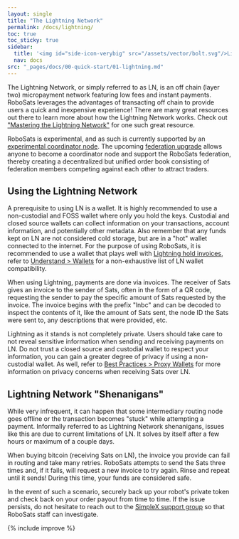 ```yaml
---
layout: single
title: "The Lightning Network"
permalink: /docs/lightning/
toc: true
toc_sticky: true
sidebar:
  title: '<img id="side-icon-verybig" src="/assets/vector/bolt.svg"/>Lightning Network'
  nav: docs
src: "_pages/docs/00-quick-start/01-lightning.md"
---
```


The Lightning Network, or simply referred to as LN, is an off chain (layer two) micropayment network featuring low fees and instant payments. RoboSats leverages the advantages of transacting off chain to provide users a quick and inexpensive experience! There are many great resources out there to learn more about how the Lightning Network works. Check out ["Mastering the Lightning Network"](https://github.com/lnbook/lnbook) for one such great resource.

RoboSats is experimental, and as such is currently supported by an [experimental coordinator node](https://amboss.space/node/02187352cc4b1856b9604e0a79e1bc9b301be7e0c14acbbb8c29f7051d507127d7). The upcoming [federation upgrade](https://github.com/RoboSats/robosats/pull/601) allows anyone to become a coordinator node and support the RoboSats federation, thereby creating a decentralized but unified order book consisting of federation members competing against each other to attract traders.

## **Using the Lightning Network**

A prerequisite to using LN is a wallet. It is highly recommended to use a non-custodial and FOSS wallet where only you hold the keys. Custodial and closed source wallets can collect information on your transactions, account information, and potentially other metadata. Also remember that any funds kept on LN are not considered cold storage, but are in a "hot" wallet connected to the internet. For the purpose of using RoboSats, it is recommended to use a wallet that plays well with [Lightning hold invoices](/docs/escrow/#what-is-a-hold-invoice), refer to [Understand > Wallets](/docs/wallets/) for a non-exhaustive list of LN wallet compatibility.

When using Lightning, payments are done via invoices. The receiver of Sats gives an invoice to the sender of Sats, often in the form of a QR code, requesting the sender to pay the specific amount of Sats requested by the invoice. The invoice begins with the prefix "lnbc" and can be decoded to inspect the contents of it, like the amount of Sats sent, the node ID the Sats were sent to, any descriptions that were provided, etc.

Lightning as it stands is not completely private. Users should take care to not reveal sensitive information when sending and receiving payments on LN. Do not trust a closed source and custodial wallet to respect your information, you can gain a greater degree of privacy if using a non-custodial wallet. As well, refer to [Best Practices > Proxy Wallets](/docs/proxy-wallets/) for more information on privacy concerns when receiving Sats over LN.

## **Lightning Network "Shenanigans"**

While very infrequent, it can happen that some intermediary routing node goes offline or the transaction becomes "stuck" while attempting a payment. Informally referred to as Lightning Network shenanigans, issues like this are due to current limitations of LN. It solves by itself after a few hours or maximum of a couple days.

When buying bitcoin (receiving Sats on LN), the invoice you provide can fail in routing and take many retries. RoboSats attempts to send the Sats three times and, if it fails, will request a new invoice to try again. Rinse and repeat until it sends! During this time, your funds are considered safe.

In the event of such a scenario, securely back up your robot's private token and check back on your order payout from time to time. If the issue persists, do not hesitate to reach out to the [SimpleX support group](/contribute/code/#communication-channels) so that RoboSats staff can investigate.

{% include improve %}
